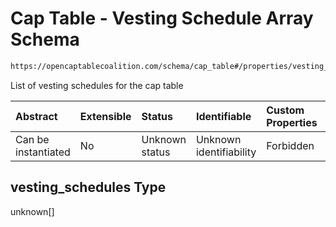 # Cap Table - Vesting Schedule Array Schema

```txt
https://opencaptablecoalition.com/schema/cap_table#/properties/vesting_schedules
```

List of vesting schedules for the cap table

| Abstract            | Extensible | Status         | Identifiable            | Custom Properties | Additional Properties | Access Restrictions | Defined In                                                                              |
| :------------------ | :--------- | :------------- | :---------------------- | :---------------- | :-------------------- | :------------------ | :-------------------------------------------------------------------------------------- |
| Can be instantiated | No         | Unknown status | Unknown identifiability | Forbidden         | Allowed               | none                | [Manifest.schema.json*](../../schema/files/Manifest.schema.json "open original schema") |

## vesting_schedules Type

unknown\[]

